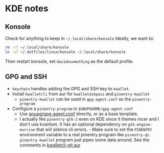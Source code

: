 # KDE notes

## Konsole

Check for anything to keep in `~/.local/share/konsole`
Ideally, we want to:

```sh
rm -rf ~/.local/share/konsole
ln -sf ~/.dotfiles/linux/konsole ~/.local/share/konsole
```

Then restart konsole, set `davidosomething` as the default profile.

## GPG and SSH

- `keychain` handles adding the GPG and SSH key to `kwallet`.
- Install `kwalletcli` from aur for `kwalletaskpass` and `pinentry-kwallet`
    - `pinentry-kwallet` can be used in `gpg-agent.conf` as the
      `pinentry-program`
- Configure a `pinentry-program` in `$GNUPGHOME/gpg-agent.conf`
    - Use [gnupg/gpg-agent.conf](./gnupg/gpg-agent.conf) directly, or as
      a base template.
    - I actually like `pinentry-gtk-2` even on KDE since it themes nicer and
      I don't use kvantum. It has an optional dependency on
      `gtk-engine-murrine` that will silence cli errors.
          - Make sure to set the `PINENTRY` environment variable to a real
            pinentry program like `pinentry-qt`.  
            `pinentry-kwallet` program just pipes some data around. See the
            comments in [kwalletcli-git aur](https://aur.archlinux.org/packages/kwalletcli-git/#comment-784686)
